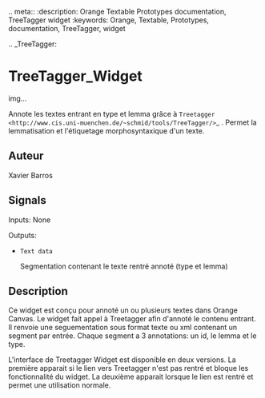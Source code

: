 .. meta::
   :description: Orange Textable Prototypes documentation, TreeTagger 
                 widget
   :keywords: Orange, Textable, Prototypes, documentation, TreeTagger,
              widget

.. _TreeTagger:

TreeTagger_Widget
=================

img...

Annote les textes entrant en type et lemma grâce à `Treetagger 
<http://www.cis.uni-muenchen.de/~schmid/tools/TreeTagger/>`_ .
Permet la lemmatisation et l'étiquetage morphosyntaxique d'un texte.

Auteur
------

Xavier Barros

Signals
-------

Inputs: None

Outputs:

* ``Text data``

  Segmentation contenant le texte rentré annoté (type et lemma)

Description
-----------

Ce widget est conçu pour annoté un ou plusieurs textes dans Orange Canvas. 
Le widget fait appel à Treetagger afin d'annoté le contenu entrant.
Il renvoie une seguementation sous format texte ou xml contenant un segment par entrée.
Chaque segment a 3 annotations: un id, le lemma et le type.

L'interface de Treetagger Widget est disponible en deux versions.
La première apparait si le lien vers Treetagger n'est pas rentré et bloque les fonctionnalité du widget.
La deuxième apparait lorsque le lien est rentré et permet une utilisation normale.




